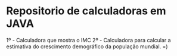 # Repositorio de calculadoras em JAVA
1º - Calculadora que mostra o IMC
2º - Calculadora para calcular a estimativa do crescimento demográfico da população mundial.
=)

